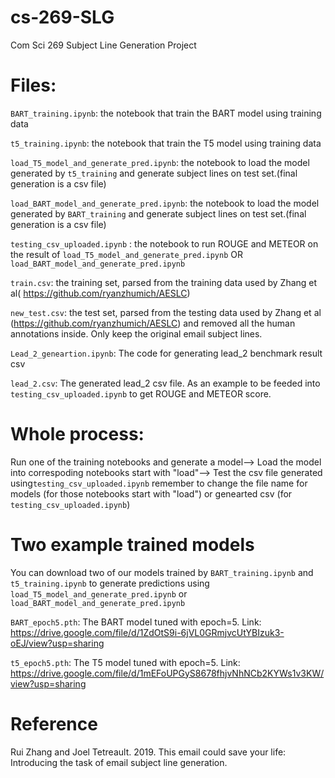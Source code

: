 # cs-269-SLG
Com Sci 269 Subject Line Generation Project

# Files:
`BART_training.ipynb`: the notebook that train the BART model using training data

`t5_training.ipynb`: the notebook that train the T5 model using training data

`load_T5_model_and_generate_pred.ipynb`: the notebook to load the model generated by `t5_training` and generate subject lines on test set.(final generation is a csv file)

`load_BART_model_and_generate_pred.ipynb`: the notebook to load the model generated by `BART_training` and generate subject lines on test set.(final generation is a csv file)

`testing_csv_uploaded.ipynb` : the notebook to run ROUGE and METEOR on the result of `load_T5_model_and_generate_pred.ipynb` OR `load_BART_model_and_generate_pred.ipynb`

`train.csv`: the training set, parsed from the training data used by Zhang et al( https://github.com/ryanzhumich/AESLC)

`new_test.csv`: the test set, parsed from the testing data used by Zhang et al (https://github.com/ryanzhumich/AESLC) and removed all the human annotations inside. Only keep the original email subject lines.

`Lead_2_geneartion.ipynb`: The code for generating lead_2 benchmark result csv

 `lead_2.csv`: The generated lead_2 csv file. As an example to be feeded into `testing_csv_uploaded.ipynb` to get ROUGE and METEOR score.

# Whole process:
Run one of the training notebooks and generate a model--> Load the model into correspoding notebooks start with "load"--> Test the csv file generated using`testing_csv_uploaded.ipynb` remember to change the file name for models (for those notebooks start with "load") or genearted csv (for `testing_csv_uploaded.ipynb`)


# Two example trained models
You can download two of our models trained by `BART_training.ipynb` and `t5_training.ipynb` to generate predictions using `load_T5_model_and_generate_pred.ipynb` or `load_BART_model_and_generate_pred.ipynb`

`BART_epoch5.pth`: The BART model tuned with epoch=5. Link: https://drive.google.com/file/d/1ZdOtS9i-6jVL0GRmjvcUtYBIzuk3-oEJ/view?usp=sharing

`t5_epoch5.pth`: The T5 model tuned with epoch=5. Link: https://drive.google.com/file/d/1mEFoUPGyS8678fhjvNhNCb2KYWs1v3KW/view?usp=sharing


# Reference
Rui Zhang and Joel Tetreault. 2019.  This email could save your life: Introducing the task of email subject line generation.

